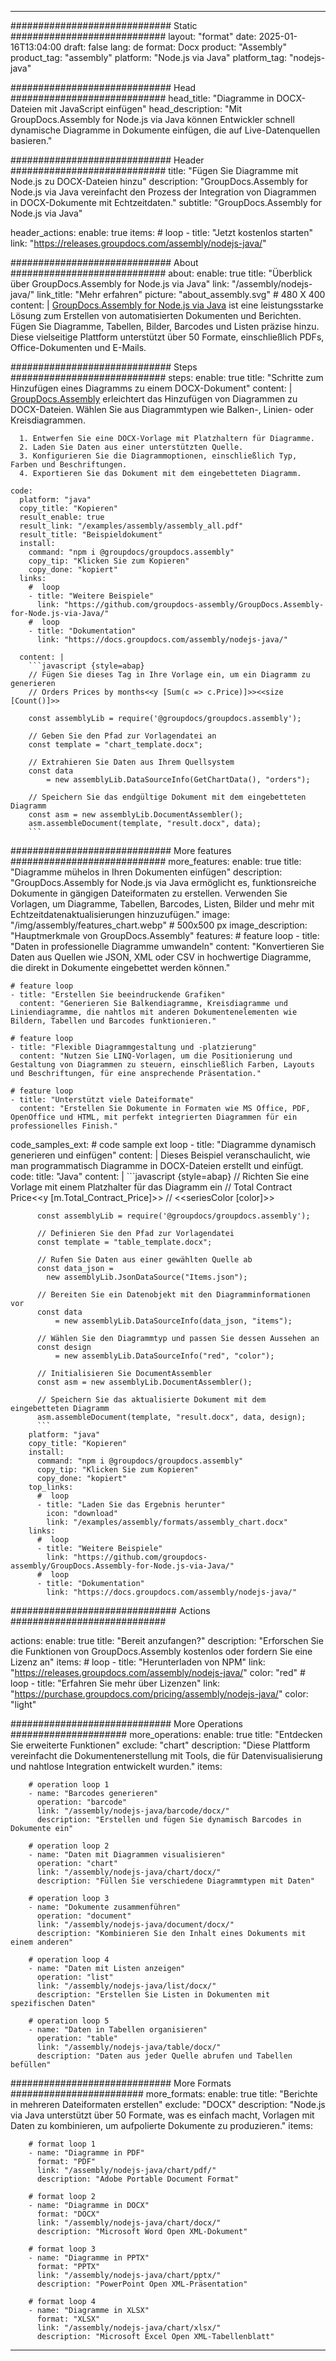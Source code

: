 



---
############################# Static ############################
layout: "format"
date:  2025-01-16T13:04:00
draft: false
lang: de
format: Docx
product: "Assembly"
product_tag: "assembly"
platform: "Node.js via Java"
platform_tag: "nodejs-java"

############################# Head ############################
head_title: "Diagramme in DOCX-Dateien mit JavaScript einfügen"
head_description: "Mit GroupDocs.Assembly for Node.js via Java können Entwickler schnell dynamische Diagramme in Dokumente einfügen, die auf Live-Datenquellen basieren."

############################# Header ############################
title: "Fügen Sie Diagramme mit Node.js zu DOCX-Dateien hinzu" 
description: "GroupDocs.Assembly for Node.js via Java vereinfacht den Prozess der Integration von Diagrammen in DOCX-Dokumente mit Echtzeitdaten."
subtitle: "GroupDocs.Assembly for Node.js via Java" 

header_actions:
  enable: true
  items:
    #  loop
    - title: "Jetzt kostenlos starten"
      link: "https://releases.groupdocs.com/assembly/nodejs-java/"
      
############################# About ############################
about:
    enable: true
    title: "Überblick über GroupDocs.Assembly for Node.js via Java"
    link: "/assembly/nodejs-java/"
    link_title: "Mehr erfahren"
    picture: "about_assembly.svg" # 480 X 400
    content: |
       [GroupDocs.Assembly for Node.js via Java](/assembly/nodejs-java/) ist eine leistungsstarke Lösung zum Erstellen von automatisierten Dokumenten und Berichten. Fügen Sie Diagramme, Tabellen, Bilder, Barcodes und Listen präzise hinzu. Diese vielseitige Plattform unterstützt über 50 Formate, einschließlich PDFs, Office-Dokumenten und E-Mails.

############################# Steps ############################
steps:
    enable: true
    title: "Schritte zum Hinzufügen eines Diagramms zu einem DOCX-Dokument"
    content: |
      [GroupDocs.Assembly](/assembly/nodejs-java/) erleichtert das Hinzufügen von Diagrammen zu DOCX-Dateien. Wählen Sie aus Diagrammtypen wie Balken-, Linien- oder Kreisdiagrammen.
      
      1. Entwerfen Sie eine DOCX-Vorlage mit Platzhaltern für Diagramme.
      2. Laden Sie Daten aus einer unterstützten Quelle.
      3. Konfigurieren Sie die Diagrammoptionen, einschließlich Typ, Farben und Beschriftungen.
      4. Exportieren Sie das Dokument mit dem eingebetteten Diagramm.
   
    code:
      platform: "java"
      copy_title: "Kopieren"
      result_enable: true
      result_link: "/examples/assembly/assembly_all.pdf"
      result_title: "Beispieldokument"
      install:
        command: "npm i @groupdocs/groupdocs.assembly"
        copy_tip: "Klicken Sie zum Kopieren"
        copy_done: "kopiert"
      links:
        #  loop
        - title: "Weitere Beispiele"
          link: "https://github.com/groupdocs-assembly/GroupDocs.Assembly-for-Node.js-via-Java/"
        #  loop
        - title: "Dokumentation"
          link: "https://docs.groupdocs.com/assembly/nodejs-java/"
          
      content: |
        ```javascript {style=abap}
        // Fügen Sie dieses Tag in Ihre Vorlage ein, um ein Diagramm zu generieren
        // Orders Prices by months<<y [Sum(c => c.Price)]>><<size [Count()]>>
    
        const assemblyLib = require('@groupdocs/groupdocs.assembly');

        // Geben Sie den Pfad zur Vorlagendatei an
        const template = "chart_template.docx";

        // Extrahieren Sie Daten aus Ihrem Quellsystem
        const data 
            = new assemblyLib.DataSourceInfo(GetChartData(), "orders");

        // Speichern Sie das endgültige Dokument mit dem eingebetteten Diagramm
        const asm = new assemblyLib.DocumentAssembler();
        asm.assembleDocument(template, "result.docx", data);
        ```           

############################# More features ############################
more_features:
  enable: true
  title: "Diagramme mühelos in Ihren Dokumenten einfügen"
  description: "GroupDocs.Assembly for Node.js via Java ermöglicht es, funktionsreiche Dokumente in gängigen Dateiformaten zu erstellen. Verwenden Sie Vorlagen, um Diagramme, Tabellen, Barcodes, Listen, Bilder und mehr mit Echtzeitdatenaktualisierungen hinzuzufügen."
  image: "/img/assembly/features_chart.webp" # 500x500 px
  image_description: "Hauptmerkmale von GroupDocs.Assembly"
  features:
    # feature loop
    - title: "Daten in professionelle Diagramme umwandeln"
      content: "Konvertieren Sie Daten aus Quellen wie JSON, XML oder CSV in hochwertige Diagramme, die direkt in Dokumente eingebettet werden können."

    # feature loop
    - title: "Erstellen Sie beeindruckende Grafiken"
      content: "Generieren Sie Balkendiagramme, Kreisdiagramme und Liniendiagramme, die nahtlos mit anderen Dokumentenelementen wie Bildern, Tabellen und Barcodes funktionieren."

    # feature loop
    - title: "Flexible Diagrammgestaltung und -platzierung"
      content: "Nutzen Sie LINQ-Vorlagen, um die Positionierung und Gestaltung von Diagrammen zu steuern, einschließlich Farben, Layouts und Beschriftungen, für eine ansprechende Präsentation."

    # feature loop
    - title: "Unterstützt viele Dateiformate"
      content: "Erstellen Sie Dokumente in Formaten wie MS Office, PDF, OpenOffice und HTML, mit perfekt integrierten Diagrammen für ein professionelles Finish."
      
  code_samples_ext:
    # code sample ext loop
    - title: "Diagramme dynamisch generieren und einfügen"
      content: |
        Dieses Beispiel veranschaulicht, wie man programmatisch Diagramme in DOCX-Dateien erstellt und einfügt.
      code:
        title: "Java"
        content: |
          ```javascript {style=abap}
          // Richten Sie eine Vorlage mit einem Platzhalter für das Diagramm ein
          // Total Contract Price<<y [m.Total_Contract_Price]>>
          // <<seriesColor [color]>>
          
          const assemblyLib = require('@groupdocs/groupdocs.assembly');

          // Definieren Sie den Pfad zur Vorlagendatei
          const template = "table_template.docx";

          // Rufen Sie Daten aus einer gewählten Quelle ab
          const data_json = 
            new assemblyLib.JsonDataSource("Items.json");

          // Bereiten Sie ein Datenobjekt mit den Diagramminformationen vor
          const data 
              = new assemblyLib.DataSourceInfo(data_json, "items");

          // Wählen Sie den Diagrammtyp und passen Sie dessen Aussehen an
          const design 
              = new assemblyLib.DataSourceInfo("red", "color");

          // Initialisieren Sie DocumentAssembler
          const asm = new assemblyLib.DocumentAssembler();

          // Speichern Sie das aktualisierte Dokument mit dem eingebetteten Diagramm
          asm.assembleDocument(template, "result.docx", data, design);
          ```
        platform: "java"
        copy_title: "Kopieren"
        install:
          command: "npm i @groupdocs/groupdocs.assembly"
          copy_tip: "Klicken Sie zum Kopieren"
          copy_done: "kopiert"
        top_links:
          #  loop
          - title: "Laden Sie das Ergebnis herunter"
            icon: "download"
            link: "/examples/assembly/formats/assembly_chart.docx"
        links:
          #  loop
          - title: "Weitere Beispiele"
            link: "https://github.com/groupdocs-assembly/GroupDocs.Assembly-for-Node.js-via-Java/"
          #  loop
          - title: "Dokumentation"
            link: "https://docs.groupdocs.com/assembly/nodejs-java/"
            

            


############################## Actions ############################

actions:
  enable: true
  title: "Bereit anzufangen?"
  description: "Erforschen Sie die Funktionen von GroupDocs.Assembly kostenlos oder fordern Sie eine Lizenz an"
  items:
    #  loop
    - title: "Herunterladen von NPM"
      link: "https://releases.groupdocs.com/assembly/nodejs-java/"
      color: "red"
        #  loop
    - title: "Erfahren Sie mehr über Lizenzen"
      link: "https://purchase.groupdocs.com/pricing/assembly/nodejs-java/"
      color: "light"


############################# More Operations #####################
more_operations:
    enable: true
    title: "Entdecken Sie erweiterte Funktionen"
    exclude: "chart"
    description: "Diese Plattform vereinfacht die Dokumentenerstellung mit Tools, die für Datenvisualisierung und nahtlose Integration entwickelt wurden."
    items: 
          
        # operation loop 1
        - name: "Barcodes generieren"
          operation: "barcode"
          link: "/assembly/nodejs-java/barcode/docx/"
          description: "Erstellen und fügen Sie dynamisch Barcodes in Dokumente ein"

        # operation loop 2
        - name: "Daten mit Diagrammen visualisieren"
          operation: "chart"
          link: "/assembly/nodejs-java/chart/docx/"
          description: "Füllen Sie verschiedene Diagrammtypen mit Daten"

        # operation loop 3
        - name: "Dokumente zusammenführen"
          operation: "document"
          link: "/assembly/nodejs-java/document/docx/"
          description: "Kombinieren Sie den Inhalt eines Dokuments mit einem anderen"

        # operation loop 4
        - name: "Daten mit Listen anzeigen"
          operation: "list"
          link: "/assembly/nodejs-java/list/docx/"
          description: "Erstellen Sie Listen in Dokumenten mit spezifischen Daten"

        # operation loop 5
        - name: "Daten in Tabellen organisieren"
          operation: "table"
          link: "/assembly/nodejs-java/table/docx/"
          description: "Daten aus jeder Quelle abrufen und Tabellen befüllen"
         
          
############################# More Formats ########################
more_formats:
    enable: true
    title: "Berichte in mehreren Dateiformaten erstellen"
    exclude: "DOCX"
    description: "Node.js via Java unterstützt über 50 Formate, was es einfach macht, Vorlagen mit Daten zu kombinieren, um aufpolierte Dokumente zu produzieren."
    items: 
          
        # format loop 1
        - name: "Diagramme in PDF"
          format: "PDF"
          link: "/assembly/nodejs-java/chart/pdf/"
          description: "Adobe Portable Document Format"
          
        # format loop 2
        - name: "Diagramme in DOCX"
          format: "DOCX"
          link: "/assembly/nodejs-java/chart/docx/"
          description: "Microsoft Word Open XML-Dokument"
          
        # format loop 3
        - name: "Diagramme in PPTX"
          format: "PPTX"
          link: "/assembly/nodejs-java/chart/pptx/"
          description: "PowerPoint Open XML-Präsentation"
          
        # format loop 4
        - name: "Diagramme in XLSX"
          format: "XLSX"
          link: "/assembly/nodejs-java/chart/xlsx/"
          description: "Microsoft Excel Open XML-Tabellenblatt"


          

---